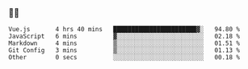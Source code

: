 ### 👨‍💻

<!--START_SECTION:waka-->

```text
Vue.js       4 hrs 40 mins   ███████████████████████▓░   94.80 %
JavaScript   6 mins          ▓░░░░░░░░░░░░░░░░░░░░░░░░   02.18 %
Markdown     4 mins          ▒░░░░░░░░░░░░░░░░░░░░░░░░   01.51 %
Git Config   3 mins          ▒░░░░░░░░░░░░░░░░░░░░░░░░   01.13 %
Other        0 secs          ░░░░░░░░░░░░░░░░░░░░░░░░░   00.18 %
```

<!--END_SECTION:waka-->
